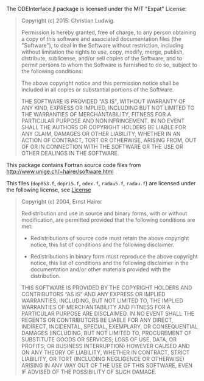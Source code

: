 The ODEInterface.jl package is licensed under the MIT "Expat" License:

> Copyright (c) 2015: Christian Ludwig.
>
> Permission is hereby granted, free of charge, to any person obtaining
> a copy of this software and associated documentation files (the
> "Software"), to deal in the Software without restriction, including
> without limitation the rights to use, copy, modify, merge, publish,
> distribute, sublicense, and/or sell copies of the Software, and to
> permit persons to whom the Software is furnished to do so, subject to
> the following conditions:
>
> The above copyright notice and this permission notice shall be
> included in all copies or substantial portions of the Software.
>
> THE SOFTWARE IS PROVIDED "AS IS", WITHOUT WARRANTY OF ANY KIND,
> EXPRESS OR IMPLIED, INCLUDING BUT NOT LIMITED TO THE WARRANTIES OF
> MERCHANTABILITY, FITNESS FOR A PARTICULAR PURPOSE AND NONINFRINGEMENT.
> IN NO EVENT SHALL THE AUTHORS OR COPYRIGHT HOLDERS BE LIABLE FOR ANY
> CLAIM, DAMAGES OR OTHER LIABILITY, WHETHER IN AN ACTION OF CONTRACT,
> TORT OR OTHERWISE, ARISING FROM, OUT OF OR IN CONNECTION WITH THE
> SOFTWARE OR THE USE OR OTHER DEALINGS IN THE SOFTWARE.


This package contains Fortran source code files from
http://www.unige.ch/~hairer/software.html

This files (`dop853.f`, `dopri5.f`, `odex.f`, `radau5.f`, `radau.f`) are
licensed under the following license,
see [License](http://www.unige.ch/~hairer/prog/licence.txt)


> Copyright (c) 2004, Ernst Hairer
> 
> Redistribution and use in source and binary forms, with or without 
> modification, are permitted provided that the following conditions are 
> met:
> 
> - Redistributions of source code must retain the above copyright 
> notice, this list of conditions and the following disclaimer.
> 
> - Redistributions in binary form must reproduce the above copyright 
> notice, this list of conditions and the following disclaimer in the 
> documentation and/or other materials provided with the distribution.
> 
> THIS SOFTWARE IS PROVIDED BY THE COPYRIGHT HOLDERS AND CONTRIBUTORS “AS 
> IS” AND ANY EXPRESS OR IMPLIED WARRANTIES, INCLUDING, BUT NOT LIMITED 
> TO, THE IMPLIED WARRANTIES OF MERCHANTABILITY AND FITNESS FOR A 
> PARTICULAR PURPOSE ARE DISCLAIMED. IN NO EVENT SHALL THE REGENTS OR 
> CONTRIBUTORS BE LIABLE FOR ANY DIRECT, INDIRECT, INCIDENTAL, SPECIAL, 
> EXEMPLARY, OR CONSEQUENTIAL DAMAGES (INCLUDING, BUT NOT LIMITED TO, 
> PROCUREMENT OF SUBSTITUTE GOODS OR SERVICES; LOSS OF USE, DATA, OR 
> PROFITS; OR BUSINESS INTERRUPTION) HOWEVER CAUSED AND ON ANY THEORY OF 
> LIABILITY, WHETHER IN CONTRACT, STRICT LIABILITY, OR TORT (INCLUDING 
> NEGLIGENCE OR OTHERWISE) ARISING IN ANY WAY OUT OF THE USE OF THIS 
> SOFTWARE, EVEN IF ADVISED OF THE POSSIBILITY OF SUCH DAMAGE.

